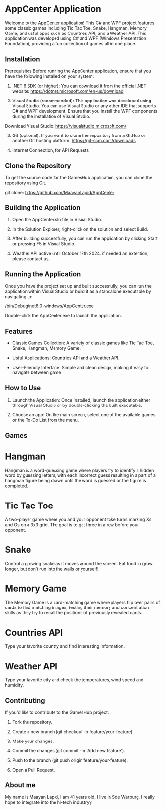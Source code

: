 
# AppCenter Application

Welcome to the AppCenter application! This C# and WPF project features some classic games including Tic Tac Toe, Snake, Hangman, Memory Game, and usful apps such as Countries API, and a Weather API. This application was developed using C# and WPF (Windows Presentation Foundation), providing a fun collection of games all in one place.


## Installation

Prerequisites
Before running the AppCenter application, ensure that you have the following installed on your system:

1. .NET 6 SDK (or higher): You can download it from the official .NET website:
https://dotnet.microsoft.com/en-us/download

2. Visual Studio (recommended): This application was developed using Visual Studio. You can use Visual Studio or any other IDE that supports C# and WPF development. Ensure that you install the WPF components during the installation of Visual Studio.

Download Visual Studio: https://visualstudio.microsoft.com/


3. Git (optional): If you want to clone the repository from a GitHub or another Git hosting platform.
https://git-scm.com/downloads

4. Internet Connection, for API Requests

## Clone the Repository

To get the source code for the GamesHub application, you can clone the repository using Git.

git clone: https://github.com/MaayanLapid/AppCenter


## Building the Application

1. Open the AppCenter.sln file in Visual Studio.

2. In the Solution Explorer, right-click on the solution and select Build.

3. After building successfully, you can run the application by clicking Start or pressing F5 in Visual Studio.

4. Weather API active until October 12th 2024. if needed an extention, please contact us.

## Running the Application

Once you have the project set up and built successfully, you can run the application within Visual Studio or build it as a standalone executable by navigating to:

/bin/Debug/net6.0-windows/AppCenter.exe

Double-click the AppCenter.exe to launch the application.
## Features

- Classic Games Collection: A variety of classic games like Tic Tac Toe, Snake, Hangman, Memory Game.

- Usful Applications: Countries API and a Weather API.

- User-Friendly Interface: Simple and clean design, making it easy to navigate between game


## How to Use

1. Launch the Application: Once installed, launch the application either through Visual Studio or by double-clicking the built executable.

2. Choose an app: On the main screen, select one of the available games or the To-Do List from the menu.

## Games

# Hangman
Hangman is a word-guessing game where players try to identify a hidden word by guessing letters, with each incorrect guess resulting in a part of a hangman figure being drawn until the word is guessed or the figure is completed.

# Tic Tac Toe
A two-player game where you and your opponent take turns marking Xs and Os on a 3x3 grid. The goal is to get three in a row before your opponent.

# Snake
Control a growing snake as it moves around the screen. Eat food to grow longer, but don’t run into the walls or yourself!

# Memory Game
The Memory Game is a card-matching game where players flip over pairs of cards to find matching images, testing their memory and concentration skills as they try to recall the positions of previously revealed cards.

# Countries API
Type your favorite country and find interesting information.

# Weather API
Type your favorite city and check the temperatures, wind speed and humidity. 

## Contributing

If you'd like to contribute to the GamesHub project:

1. Fork the repository.

2. Create a new branch (git checkout -b feature/your-feature).

3. Make your changes.

4. Commit the changes (git commit -m 'Add new feature').

5. Push to the branch (git push origin feature/your-feature).

6. Open a Pull Request.


## About me

My name is Maayan Lapid, I am 41 years old, I live in Sde Warburg, I really hope to integrate into the hi-tech industryץ

